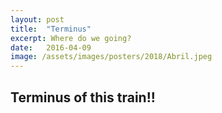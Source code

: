 ```yaml
---
layout: post
title:  "Terminus"
excerpt: Where do we going?
date:   2016-04-09
image: /assets/images/posters/2018/Abril.jpeg
---
```


## Terminus of this train!!

 